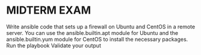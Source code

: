 # MIDTERM EXAM
Write ansible code that sets up a firewall on Ubuntu and CentOS in a remote server. 
You can use the ansible.builtin.apt module for Ubuntu and the ansible.builtin.yum module for CentOS to install the necessary packages. 
Run the playbook Validate your output
